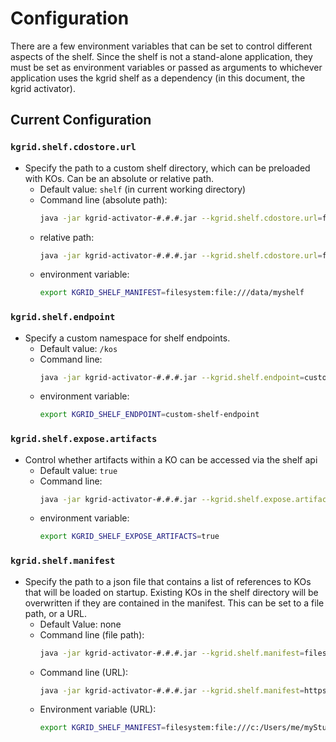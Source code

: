 # Configuration
There are a few environment variables that can be set to control different aspects of the shelf. Since the shelf is not a stand-alone application, they must be set as environment variables or passed as arguments to whichever application uses the kgrid shelf as a dependency (in this document, the kgrid activator).
## Current Configuration

### `kgrid.shelf.cdostore.url`
- Specify the path to a custom shelf directory, which can be preloaded with KOs. Can be an absolute or relative path.
  - Default value: `shelf` (in current working directory)
  - Command line (absolute path):
    ```bash
    java -jar kgrid-activator-#.#.#.jar --kgrid.shelf.cdostore.url=filesystem:file:///data/myshelf
    ```
  - relative path:
    ```bash
    java -jar kgrid-activator-#.#.#.jar --kgrid.shelf.cdostore.url=filesystem:file:///c:/Users/me/myshelf
    ```
  - environment variable:
    ```bash
    export KGRID_SHELF_MANIFEST=filesystem:file:///data/myshelf
    ```

### `kgrid.shelf.endpoint`
- Specify a custom namespace for shelf endpoints.
  - Default value: `/kos`
  - Command line:
    ```bash
    java -jar kgrid-activator-#.#.#.jar --kgrid.shelf.endpoint=custom-shelf-endpoint
    ```
  - environment variable:
    ```bash
    export KGRID_SHELF_ENDPOINT=custom-shelf-endpoint
    ```
### `kgrid.shelf.expose.artifacts`
- Control whether artifacts within a KO can be accessed via the shelf api
  - Default value: `true`
  - Command line:
    ```bash
    java -jar kgrid-activator-#.#.#.jar --kgrid.shelf.expose.artifacts=true
    ```
  - environment variable:
    ```bash
    export KGRID_SHELF_EXPOSE_ARTIFACTS=true
    ```

### `kgrid.shelf.manifest` 
- Specify the path to a json file that contains a list of references to KOs that will be loaded on startup. Existing KOs in the shelf directory will be overwritten if they are contained in the manifest. This can be set to a file path, or a URL.
  - Default Value: none
  - Command line (file path):
    ```bash
    java -jar kgrid-activator-#.#.#.jar --kgrid.shelf.manifest=filesystem:file:///c:/Users/me/myStuff/manifest.json
    ```
  - Command line (URL):
    ```bash
    java -jar kgrid-activator-#.#.#.jar --kgrid.shelf.manifest=https://github.com/kgrid-objects/example-collection/releases/download/4.1.1/manifest.json
    ```
  - Environment variable (URL):
    ```bash
    export KGRID_SHELF_MANIFEST=filesystem:file:///c:/Users/me/myStuff/manifest.json
    ```
